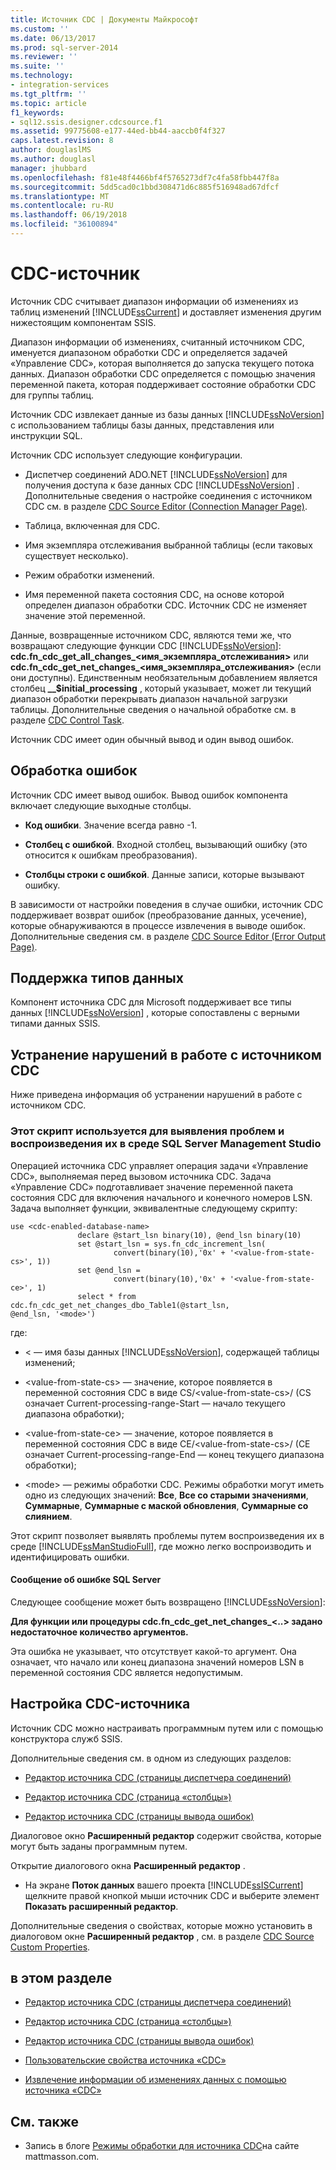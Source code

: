 ```yaml
---
title: Источник CDC | Документы Майкрософт
ms.custom: ''
ms.date: 06/13/2017
ms.prod: sql-server-2014
ms.reviewer: ''
ms.suite: ''
ms.technology:
- integration-services
ms.tgt_pltfrm: ''
ms.topic: article
f1_keywords:
- sql12.ssis.designer.cdcsource.f1
ms.assetid: 99775608-e177-44ed-bb44-aaccb0f4f327
caps.latest.revision: 8
author: douglaslMS
ms.author: douglasl
manager: jhubbard
ms.openlocfilehash: f81e48f4466bf4f5765273df7c4fa58fbb447f8a
ms.sourcegitcommit: 5dd5cad0c1bbd308471d6c885f516948ad67dfcf
ms.translationtype: MT
ms.contentlocale: ru-RU
ms.lasthandoff: 06/19/2018
ms.locfileid: "36100894"
---
```

# <a name="cdc-source"></a>CDC-источник
  Источник CDC считывает диапазон информации об изменениях из таблиц изменений [!INCLUDE[ssCurrent](../../includes/sscurrent-md.md)] и доставляет изменения другим нижестоящим компонентам SSIS.  
  
 Диапазон информации об изменениях, считанный источником CDC, именуется диапазоном обработки CDC и определяется задачей «Управление CDC», которая выполняется до запуска текущего потока данных. Диапазон обработки CDC определяется с помощью значения переменной пакета, которая поддерживает состояние обработки CDC для группы таблиц.  
  
 Источник CDC извлекает данные из базы данных [!INCLUDE[ssNoVersion](../../includes/ssnoversion-md.md)] с использованием таблицы базы данных, представления или инструкции SQL.  
  
 Источник CDC использует следующие конфигурации.  
  
-   Диспетчер соединений ADO.NET [!INCLUDE[ssNoVersion](../../includes/ssnoversion-md.md)] для получения доступа к базе данных CDC [!INCLUDE[ssNoVersion](../../includes/ssnoversion-md.md)] . Дополнительные сведения о настройке соединения с источником CDC см. в разделе [CDC Source Editor &#40;Connection Manager Page&#41;](../cdc-source-editor-connection-manager-page.md).  
  
-   Таблица, включенная для CDC.  
  
-   Имя экземпляра отслеживания выбранной таблицы (если таковых существует несколько).  
  
-   Режим обработки изменений.  
  
-   Имя переменной пакета состояния CDC, на основе которой определен диапазон обработки CDC. Источник CDC не изменяет значение этой переменной.  
  
 Данные, возвращенные источником CDC, являются теми же, что возвращают следующие функции CDC [!INCLUDE[ssNoVersion](../../includes/ssnoversion-md.md)]: **cdc.fn_cdc_get_all_changes_\<имя_экземпляра_отслеживания>** или **cdc.fn_cdc_get_net_changes_\<имя_экземпляра_отслеживания>** (если они доступны). Единственным необязательным добавлением является столбец **__$initial_processing** , который указывает, может ли текущий диапазон обработки перекрывать диапазон начальной загрузки таблицы. Дополнительные сведения о начальной обработке см. в разделе [CDC Control Task](../control-flow/cdc-control-task.md).  
  
 Источник CDC имеет один обычный вывод и один вывод ошибок.  
  
## <a name="error-handling"></a>Обработка ошибок  
 Источник CDC имеет вывод ошибок. Вывод ошибок компонента включает следующие выходные столбцы.  
  
-   **Код ошибки**. Значение всегда равно -1.  
  
-   **Столбец с ошибкой**. Входной столбец, вызывающий ошибку (это относится к ошибкам преобразования).  
  
-   **Столбцы строки с ошибкой**. Данные записи, которые вызывают ошибку.  
  
 В зависимости от настройки поведения в случае ошибки, источник CDC поддерживает возврат ошибок (преобразование данных, усечение), которые обнаруживаются в процессе извлечения в выводе ошибок. Дополнительные сведения см. в разделе [CDC Source Editor &#40;Error Output Page&#41;](../cdc-source-editor-error-output-page.md).  
  
## <a name="data-type-support"></a>Поддержка типов данных  
 Компонент источника CDC для Microsoft поддерживает все типы данных [!INCLUDE[ssNoVersion](../../includes/ssnoversion-md.md)] , которые сопоставлены с верными типами данных SSIS.  
  
## <a name="troubleshooting-the-cdc-source"></a>Устранение нарушений в работе с источником CDC  
 Ниже приведена информация об устранении нарушений в работе с источником CDC.  
  
### <a name="use-this-script-to-isolate-problems-and-reproduce-them-in-sql-server-management-studio"></a>Этот скрипт используется для выявления проблем и воспроизведения их в среде SQL Server Management Studio  
 Операцией источника CDC управляет операция задачи «Управление CDC», выполняемая перед вызовом источника CDC. Задача «Управление CDC» подготавливает значение переменной пакета состояния CDC для включения начального и конечного номеров LSN. Задача выполняет функции, эквивалентные следующему скрипту:  
  
```  
use <cdc-enabled-database-name>  
               declare @start_lsn binary(10), @end_lsn binary(10)  
               set @start_lsn = sys.fn_cdc_increment_lsn(  
                       convert(binary(10),'0x' + '<value-from-state-cs>', 1))  
               set @end_lsn =   
                       convert(binary(10),'0x' + '<value-from-state-ce>', 1)  
               select * from cdc.fn_cdc_get_net_changes_dbo_Table1(@start_lsn,  
@end_lsn, '<mode>')  
```  
  
 где:  
  
-   \<<cdc-enabled-database-name> — имя базы данных [!INCLUDE[ssNoVersion](../../includes/ssnoversion-md.md)], содержащей таблицы изменений;  
  
-   \<value-from-state-cs> — значение, которое появляется в переменной состояния CDC в виде CS/\<value-from-state-cs>/ (CS означает Current-processing-range-Start — начало текущего диапазона обработки);  
  
-   \<value-from-state-ce> — значение, которое появляется в переменной состояния CDC в виде CE/\<value-from-state-cs>/ (CE означает Current-processing-range-End — конец текущего диапазона обработки);  
  
-   \<mode> — режимы обработки CDC. Режимы обработки могут иметь одно из следующих значений: **Все**, **Все со старыми значениями**, **Суммарные**, **Суммарные с маской обновления**, **Суммарные со слиянием**.  
  
 Этот скрипт позволяет выявлять проблемы путем воспроизведения их в среде [!INCLUDE[ssManStudioFull](../../includes/ssmanstudiofull-md.md)], где можно легко воспроизводить и идентифицировать ошибки.  
  
#### <a name="sql-server-error-message"></a>Сообщение об ошибке SQL Server  
 Следующее сообщение может быть возвращено [!INCLUDE[ssNoVersion](../../includes/ssnoversion-md.md)]:  
  
 **Для функции или процедуры cdc.fn_cdc_get_net_changes_\<..> задано недостаточное количество аргументов.**  
  
 Эта ошибка не указывает, что отсутствует какой-то аргумент. Она означает, что начало или конец диапазона значений номеров LSN в переменной состояния CDC является недопустимым.  
  
## <a name="configuring-the-cdc-source"></a>Настройка CDC-источника  
 Источник CDC можно настраивать программным путем или с помощью конструктора служб SSIS.  
  
 Дополнительные сведения см. в одном из следующих разделов:  
  
-   [Редактор источника CDC &#40;страницы диспетчера соединений&#41;](../cdc-source-editor-connection-manager-page.md)  
  
-   [Редактор источника CDC &#40;страница «столбцы»&#41;](../cdc-source-editor-columns-page.md)  
  
-   [Редактор источника CDC &#40;страницы вывода ошибок&#41;](../cdc-source-editor-error-output-page.md)  
  
 Диалоговое окно **Расширенный редактор** содержит свойства, которые могут быть заданы программным путем.  
  
 Открытие диалогового окна **Расширенный редактор** .  
  
-   На экране **Поток данных** вашего проекта [!INCLUDE[ssISCurrent](../../includes/ssiscurrent-md.md)] щелкните правой кнопкой мыши источник CDC и выберите элемент **Показать расширенный редактор**.  
  
 Дополнительные сведения о свойствах, которые можно установить в диалоговом окне **Расширенный редактор** , см. в разделе [CDC Source Custom Properties](cdc-source-custom-properties.md).  
  
## <a name="in-this-section"></a>в этом разделе  
  
-   [Редактор источника CDC &#40;страницы диспетчера соединений&#41;](../cdc-source-editor-connection-manager-page.md)  
  
-   [Редактор источника CDC &#40;страница «столбцы»&#41;](../cdc-source-editor-columns-page.md)  
  
-   [Редактор источника CDC &#40;страницы вывода ошибок&#41;](../cdc-source-editor-error-output-page.md)  
  
-   [Пользовательские свойства источника «CDC»](cdc-source-custom-properties.md)  
  
-   [Извлечение информации об изменениях данных с помощью источника «CDC»](cdc-source.md)  
  
## <a name="related-content"></a>См. также  
  
-   Запись в блоге [Режимы обработки для источника CDC](http://go.microsoft.com/fwlink/?LinkId=242541)на сайте mattmasson.com.  
  
  